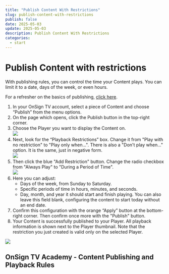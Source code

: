 ```yaml
---
title: "Publish Content With Restrictions"
slug: publish-content-with-restrictions
publish: false
date: 2025-05-03
update: 2025-05-03
description: Publish Content With Restrictions
categories:
  - start
---
```


Publish Content with restrictions
=================================

With publishing rules, you can control the time your Content plays. You can limit it to a date, days of the week, or even hours.

For a refresher on the basics of publishing, [click here](/basics-publishing/basic-content-publishing).

1. In your OnSign TV account, select a piece of Content and choose “Publish” from the menu options.
2. On the page which opens, click the Publish button in the top-right corner.
3. Choose the Player you want to display the Content on.  
   ![](https://static.helpjuice.com/helpjuice_production/uploads/upload/image/23821/direct/1731690077476/publish-content-for-a-period-of-time_1.png)
4. Next, look for the “Playback Restrictions” box. Change it from "Play with no restriction" to "Play only when...". There is also a "Don't play when..." option. It is the same, just in negative form.  
   ![](https://static.helpjuice.com/helpjuice_production/uploads/upload/image/23821/direct/1731690092794/publish-content-for-a-period-of-time_2.png)
5. Then click the blue "Add Restriction" button. Change the radio checkbox from "Always Play" to "During a Period of Time".  
   ![](https://static.helpjuice.com/helpjuice_production/uploads/upload/image/23821/direct/1731690107000/publish-content-for-a-period-of-time_3.png)
6. Here you can adjust:
   * Days of the week, from Sunday to Saturday.
   * Specific periods of time in hours, minutes, and seconds.
   * Day, month, and year it should start and finish playing. You can also leave this field blank, configuring the content to start today without an end date.
7. Confirm this configuration with the orange “Apply” button at the bottom-right corner. Then confirm once more with the "Publish" button.
8. Your Content is successfully published to your Player. All playback information is shown next to the Player thumbnail. Note that the restriction you just created is valid only on the selected Player.

![](https://static.helpjuice.com/helpjuice_production/uploads/upload/image/23821/direct/1731690136555/publish-content-for-a-period-of-time_4.png)

OnSign TV Academy - Content Publishing and Playback Rules
---------------------------------------------------------
